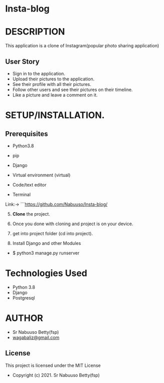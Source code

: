 # Insta-blog

# DESCRIPTION

This application is a clone of Instagram(popular photo sharing application)

## User Story

* Sign in to the application.
* Upload their pictures to the application.
* See their profile with all their pictures.
* Follow other users and see their pictures on their timeline.
* Like a picture and leave a comment on it.

# **SETUP/INSTALLATION.**
## Prerequisites

- Python3.8

- pip

- Django 

- Virtual environment (virtual)

- Code/text editor

- Terminal

Link:-> ```https://github.com/Nabuuso/Insta-blog/

5. **Clone** the project.

6. Once you done with cloning and project is on your device.

7. get into project folder (cd into project).

8. Install Django and other Modules

* $ python3 manage.py runserver

# Technologies Used

* Python 3.8
* Django
* Postgresql

# AUTHOR

* Sr Nabuuso Betty(fsp)
* wagabaliz@gmail.com

## License
This project is licensed under the MIT License 

* Copyright (c) 2021. Sr Nabuuso Betty(fsp)
